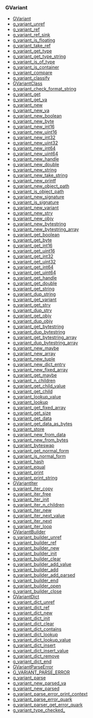 ### GVariant

* [GVariant]()
* [g_variant_unref]()
* [g_variant_ref]()
* [g_variant_ref_sink]()
* [g_variant_is_floating]()
* [g_variant_take_ref]()
* [g_variant_get_type]()
* [g_variant_get_type_string]()
* [g_variant_is_of_type]()
* [g_variant_is_container]()
* [g_variant_compare]()
* [g_variant_classify]()
* [GVariantClass]()
* [g_variant_check_format_string]()
* [g_variant_get]()
* [g_variant_get_va]()
* [g_variant_new]()
* [g_variant_new_va]()
* [g_variant_new_boolean]()
* [g_variant_new_byte]()
* [g_variant_new_int16]()
* [g_variant_new_uint16]()
* [g_variant_new_int32]()
* [g_variant_new_uint32]()
* [g_variant_new_int64]()
* [g_variant_new_uint64]()
* [g_variant_new_handle]()
* [g_variant_new_double]()
* [g_variant_new_string]()
* [g_variant_new_take_string]()
* [g_variant_new_printf]()
* [g_variant_new_object_path]()
* [g_variant_is_object_path]()
* [g_variant_new_signature]()
* [g_variant_is_signature]()
* [g_variant_new_variant]()
* [g_variant_new_strv]()
* [g_variant_new_objv]()
* [g_variant_new_bytestring]()
* [g_variant_new_bytestring_array]()
* [g_variant_get_boolean]()
* [g_variant_get_byte]()
* [g_variant_get_int16]()
* [g_variant_get_uint16]()
* [g_variant_get_int32]()
* [g_variant_get_uint32]()
* [g_variant_get_int64]()
* [g_variant_get_uint64]()
* [g_variant_get_handle]()
* [g_variant_get_double]()
* [g_variant_get_string]()
* [g_variant_dup_string]()
* [g_variant_get_variant]()
* [g_variant_get_strv]()
* [g_variant_dup_strv]()
* [g_variant_get_objv]()
* [g_variant_dup_objv]()
* [g_variant_get_bytestring]()
* [g_variant_dup_bytestring]()
* [g_variant_get_bytestring_array]()
* [g_variant_dup_bytestring_array]()
* [g_variant_new_maybe]()
* [g_variant_new_array]()
* [g_variant_new_tuple]()
* [g_variant_new_dict_entry]()
* [g_variant_new_fixed_array]()
* [g_variant_get_maybe]()
* [g_variant_n_children]()
* [g_variant_get_child_value]()
* [g_variant_get_child]()
* [g_variant_lookup_value]()
* [g_variant_lookup]()
* [g_variant_get_fixed_array]()
* [g_variant_get_size]()
* [g_variant_get_data]()
* [g_variant_get_data_as_bytes]()
* [g_variant_store]()
* [g_variant_new_from_data]()
* [g_variant_new_from_bytes]()
* [g_variant_byteswap]()
* [g_variant_get_normal_form]()
* [g_variant_is_normal_form]()
* [g_variant_hash]()
* [g_variant_equal]()
* [g_variant_print]()
* [g_variant_print_string]()
* [GVariantIter]()
* [g_variant_iter_copy]()
* [g_variant_iter_free]()
* [g_variant_iter_init]()
* [g_variant_iter_n_children]()
* [g_variant_iter_new]()
* [g_variant_iter_next_value]()
* [g_variant_iter_next]()
* [g_variant_iter_loop]()
* [GVariantBuilder]()
* [g_variant_builder_unref]()
* [g_variant_builder_ref]()
* [g_variant_builder_new]()
* [g_variant_builder_init]()
* [g_variant_builder_clear]()
* [g_variant_builder_add_value]()
* [g_variant_builder_add]()
* [g_variant_builder_add_parsed]()
* [g_variant_builder_end]()
* [g_variant_builder_open]()
* [g_variant_builder_close]()
* [GVariantDict]()
* [g_variant_dict_unref]()
* [g_variant_dict_ref]()
* [g_variant_dict_new]()
* [g_variant_dict_init]()
* [g_variant_dict_clear]()
* [g_variant_dict_contains]()
* [g_variant_dict_lookup]()
* [g_variant_dict_lookup_value]()
* [g_variant_dict_insert]()
* [g_variant_dict_insert_value]()
* [g_variant_dict_remove]()
* [g_variant_dict_end]()
* [GVariantParseError]()
* [G_VARIANT_PARSE_ERROR]()
* [g_variant_parse]()
* [g_variant_new_parsed_va]()
* [g_variant_new_parsed]()
* [g_variant_parse_error_print_context]()
* [g_variant_parse_error_quark]()
* [g_variant_parser_get_error_quark]()
* [g_variant_type_checked_]()
